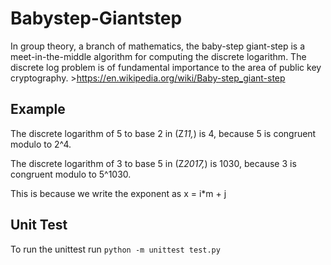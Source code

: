 # Babystep-Giantstep

In group theory, a branch of mathematics, the baby-step giant-step is a meet-in-the-middle algorithm for computing the discrete logarithm. The discrete log problem is of fundamental importance to the area of public key cryptography. >https://en.wikipedia.org/wiki/Baby-step_giant-step

## Example
The discrete logarithm of 5 to base 2 in (Z*11,*) is 4, because 5 is congruent modulo to 2^4. 

The discrete logarithm of 3 to base 5 in (Z*2017,*) is 1030, because 3 is congruent modulo to 5^1030.

This is because we write the exponent as x = i*m + j 


## Unit Test 
To run the unittest run ``` python -m unittest test.py ``` 

